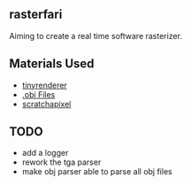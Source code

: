 ## rasterfari
Aiming to create a real time software rasterizer.

## Materials Used
- [tinyrenderer](https://github.com/ssloy/tinyrenderer/wiki)
- [.obj Files](https://en.wikipedia.org/wiki/Wavefront_.obj_file)
- [scratchapixel](https://www.scratchapixel.com/index.html)

## TODO
- add a logger
- rework the tga parser
- make obj parser able to parse all obj files